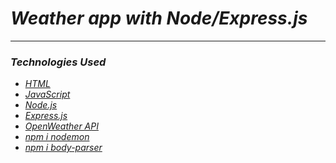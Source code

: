 <h1><em>Weather app with Node/Express.js<em></h1>
<hr>
  <h3>Technologies Used</h3>
   <ul>
      <li><a href="https://www.w3schools.com/html/" target="_blank">HTML</a></li>
      <li><a href="https://www.w3schools.com/js/" target="_blank">JavaScript</a></li>
      <li><a href="https://nodejs.org/en/" target="_blank">Node.js</a></li>
      <li><a href="https://expressjs.com/" target="_blank">Express.js</a></li>
      <li><a href="https://openweathermap.org/" target="_blank">OpenWeather API</a></li>
      <li><a href="https://www.npmjs.com/package/nodemon" target="_blank">npm i nodemon</a></li>
      <li><a href="https://www.npmjs.com/package/body-parser" target="_blank">npm i body-parser</a></li>
   </ul>
